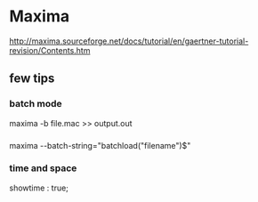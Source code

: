 # Maxima

http://maxima.sourceforge.net/docs/tutorial/en/gaertner-tutorial-revision/Contents.htm

## few tips
### batch mode
maxima -b file.mac >> output.out

###
maxima --batch-string="batchload(\"filename\")$"

### time and space
showtime : true;
